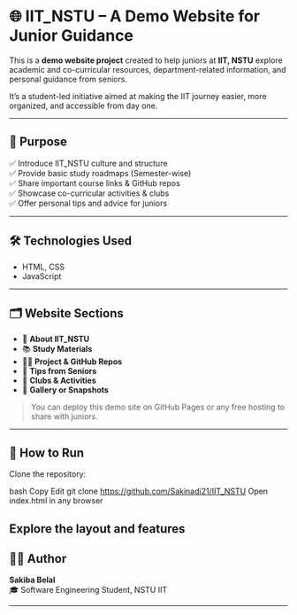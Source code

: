 # 🌐 IIT_NSTU – A Demo Website for Junior Guidance

This is a **demo website project** created to help juniors at **IIT, NSTU** explore academic and co-curricular resources, department-related information, and personal guidance from seniors.

It’s a student-led initiative aimed at making the IIT journey easier, more organized, and accessible from day one.

---

## 🎯 Purpose

✅ Introduce IIT_NSTU culture and structure  
✅ Provide basic study roadmaps (Semester-wise)  
✅ Share important course links & GitHub repos  
✅ Showcase co-curricular activities & clubs  
✅ Offer personal tips and advice for juniors  

---

## 🛠️ Technologies Used

- HTML, CSS  
- JavaScript  

---

## 🗂️ Website Sections

- 🏫 **About IIT_NSTU**  
- 📚 **Study Materials**  
- 🧑‍💻 **Project & GitHub Repos**  
- 🧭 **Tips from Seniors**  
- 🧩 **Clubs & Activities**  
- 📸 **Gallery or Snapshots** 

> You can deploy this demo site on GitHub Pages or any free hosting to share with juniors.

---


## 🚀 How to Run
Clone the repository:

bash
Copy
Edit
git clone https://github.com/Sakinadi21/IIT_NSTU
Open index.html in any browser

Explore the layout and features
---

## 🙋‍♀️ Author

**Sakiba Belal**  
🎓 Software Engineering Student, NSTU  IIT

---

